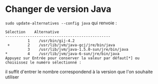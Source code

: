 # Changer de version Java
``sudo update-alternatives --config java`` qui renvoie :
```Il y a 5 alternatives fournissant « java ».
Sélection    Alternative
-----------------------------------------------
          1    /usr/bin/gij-4.2
 +        2    /usr/lib/jvm/java-gcj/jre/bin/java
          3    /usr/lib/jvm/java-1.5.0-sun/jre/bin/java
*         4    /usr/lib/jvm/java-6-sun/jre/bin/java
Appuyez sur Entrée pour conserver la valeur par défaut[*] ou choisissez le numéro sélectionné :
```
il suffit d'entrer le nombre correspondend à la version que l'on souhaite utiliser
